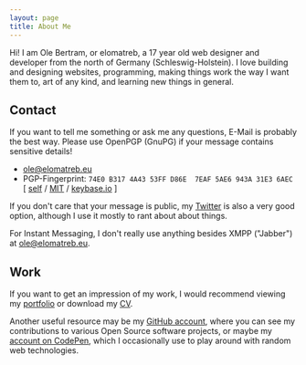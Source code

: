 ```yaml
---
layout: page
title: About Me
---
```


Hi! I am Ole Bertram, or elomatreb, a 17 year old web designer and developer 
from the north of Germany (Schleswig-Holstein). I love building and designing 
websites, programming, making things work the way I want them to, art of any 
kind, and learning new things in general.

## Contact

If you want to tell me something or ask me any questions, E-Mail is probably 
the best way. Please use OpenPGP (GnuPG) if your message contains sensitive 
details!

<ul class="email">
	<li><a href="mailto:ole@elomatreb.eu">ole@elomatreb.eu</a></li>
	<li>PGP-Fingerprint: <code title="Fingerprint">74E0 B317 4A43 53FF D86E  7EAF 5AE6 943A 31E3 6AEC</code> [ <a href="/files/pgp/public_key.txt">self</a> / <a href="http://pgp.mit.edu:11371/pks/lookup?op=get&search=0x5AE6943A31E36AEC">MIT</a> / <a href="https://keybase.io/elomatreb">keybase.io</a> ]</li>
</ul>

If you don't care that your message is public, my [Twitter][twitter] is also a 
very good option, although I use it mostly to rant about about things.

For Instant Messaging, I don't really use anything besides XMPP ("Jabber")
at [ole@elomatreb.eu][xmpp].

## Work

If you want to get an impression of my work, I would recommend viewing my 
[portfolio][portfolio] or download my [CV][cv].

Another useful resource may be my [GitHub account][github], where you can see 
my contributions to various Open Source software projects, or maybe my 
[account on CodePen][codepen], which I occasionally use to play around with 
random web technologies.

[twitter]: 	https://twitter.com/elomatreb
[xmpp]:		xmpp:ole@elomatreb.eu
[github]: 	https://github.com/elomatreb
[codepen]: 	http://codepen.io/elomatreb
[portfolio]: /work/
[cv]:		/files/cv_ole_bertram.pdf
